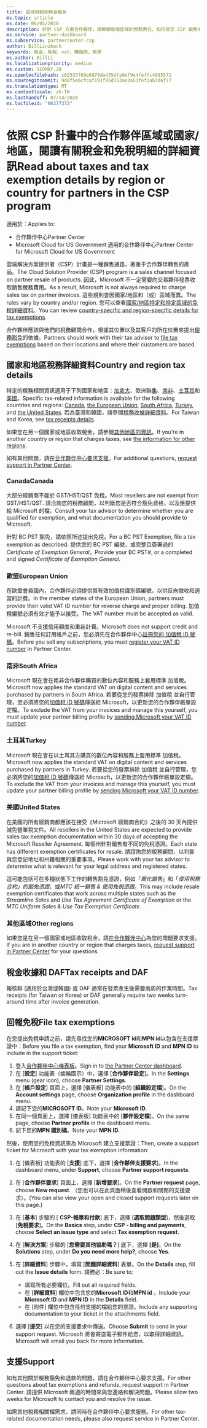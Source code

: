 ```yaml
---
title: 區域稅額和稅金豁免
ms.topic: article
ms.date: 06/05/2020
description: 針對 CSP 方案合作夥伴，請瞭解每個區域的稅務責任、如何提交 CSP 銷售的稅金豁免，以及如何取得稅務問題的支援。
ms.service: partner-dashboard
ms.subservice: partnercenter-csp
author: BillLinzbach
keywords: 稅金，免稅，vat，轉銷商，帳單
ms.author: BillLi
ms.localizationpriority: medium
ms.custom: SEOMAY.20
ms.openlocfilehash: c02533f69e6d79da435dfa9ef9e4feffc4085571
ms.sourcegitcommit: 9d0f5e6cfcaf191f95d153ae3a53fef1ab3d6f77
ms.translationtype: MT
ms.contentlocale: zh-TW
ms.lasthandoff: 07/14/2020
ms.locfileid: "86377372"
---
```

# <a name="read-about-taxes-and-tax-exemption-details-by-region-or-country-for-partners-in-the-csp-program"></a><span data-ttu-id="c1952-104">依照 CSP 計畫中的合作夥伴區域或國家/地區，閱讀有關稅金和免稅明細的詳細資訊</span><span class="sxs-lookup"><span data-stu-id="c1952-104">Read about taxes and tax exemption details by region or country for partners in the CSP program</span></span>

<span data-ttu-id="c1952-105">適用於︰</span><span class="sxs-lookup"><span data-stu-id="c1952-105">Applies to:</span></span>

- <span data-ttu-id="c1952-106">合作夥伴中心</span><span class="sxs-lookup"><span data-stu-id="c1952-106">Partner Center</span></span>
- <span data-ttu-id="c1952-107">Microsoft Cloud for US Government 適用的合作夥伴中心</span><span class="sxs-lookup"><span data-stu-id="c1952-107">Partner Center for Microsoft Cloud for US Government</span></span>

<span data-ttu-id="c1952-108">雲端解決方案提供者（CSP）計畫是一種銷售通路，著重于合作夥伴轉售的產品。</span><span class="sxs-lookup"><span data-stu-id="c1952-108">The Cloud Solution Provider (CSP) program is a sales channel focused on partner resale of products.</span></span> <span data-ttu-id="c1952-109">因此，Microsoft 不一定需要向交易夥伴發票收取銷售稅務費用。</span><span class="sxs-lookup"><span data-stu-id="c1952-109">As a result, Microsoft is not always required to charge sales tax on partner invoices.</span></span> <span data-ttu-id="c1952-110">這些規則會因國家/地區和（或）區域而異。</span><span class="sxs-lookup"><span data-stu-id="c1952-110">The rules vary by country and/or region.</span></span> <span data-ttu-id="c1952-111">您可以查看[國家/地區特定和特定區域的免稅詳細資料](#country-and-region-tax-details)。</span><span class="sxs-lookup"><span data-stu-id="c1952-111">You can review [country-specific and region-specific details for tax exemptions](#country-and-region-tax-details).</span></span>

<span data-ttu-id="c1952-112">合作夥伴應該與他們的稅務顧問合作，根據其位置以及其客戶的所在位置來提出[稅務豁免](#file-tax-exemptions)的依據。</span><span class="sxs-lookup"><span data-stu-id="c1952-112">Partners should work with their tax advisor to [file tax exemptions](#file-tax-exemptions) based on their locations and where their customers are based.</span></span>

## <a name="country-and-region-tax-details"></a><span data-ttu-id="c1952-113">國家和地區稅務詳細資料</span><span class="sxs-lookup"><span data-stu-id="c1952-113">Country and region tax details</span></span>

<span data-ttu-id="c1952-114">特定的稅務相關資訊適用于下列國家和地區：[加拿大](#canada)、歐洲聯[集](#european-union)、[南非](#south-africa)、[土耳其](#turkey)和[美國](#united-states)。</span><span class="sxs-lookup"><span data-stu-id="c1952-114">Specific tax-related information is available for the following countries and regions: [Canada](#canada), [the European Union](#european-union), [South Africa](#south-africa), [Turkey](#turkey), and [the United States](#united-states).</span></span> <span data-ttu-id="c1952-115">若為臺灣和韓國，請參閱[稅務收據詳細資料](#tax-receipts-and-daf)。</span><span class="sxs-lookup"><span data-stu-id="c1952-115">For Taiwan and Korea, see [tax receipts details](#tax-receipts-and-daf).</span></span>

<span data-ttu-id="c1952-116">如果您在另一個國家或地區收取稅金，請參閱[其他地區的資訊](#other-regions)。</span><span class="sxs-lookup"><span data-stu-id="c1952-116">If you're in another country or region that charges taxes, see [the information for other regions](#other-regions).</span></span>

<span data-ttu-id="c1952-117">如有其他問題，請[在合作夥伴中心要求支援](#support)。</span><span class="sxs-lookup"><span data-stu-id="c1952-117">For additional questions, [request support in Partner Center](#support).</span></span>

### <a name="canada"></a><span data-ttu-id="c1952-118">Canada</span><span class="sxs-lookup"><span data-stu-id="c1952-118">Canada</span></span>

<span data-ttu-id="c1952-119">大部分經銷商不能於 GST/HST/QST 免稅。</span><span class="sxs-lookup"><span data-stu-id="c1952-119">Most resellers are not exempt from GST/HST/QST.</span></span> <span data-ttu-id="c1952-120">請洽詢您的稅務顧問，以判斷您是否符合豁免資格，以及應提供給 Microsoft 的檔。</span><span class="sxs-lookup"><span data-stu-id="c1952-120">Consult your tax advisor to determine whether you are qualified for exemption, and what documentation you should provide to Microsoft.</span></span>

<span data-ttu-id="c1952-121">針對 BC PST 豁免，請依照所述提出免稅。</span><span class="sxs-lookup"><span data-stu-id="c1952-121">For a BC PST Exemption, file a tax exemption as described.</span></span> <span data-ttu-id="c1952-122">提供您的 BC PST 編號，或完整且簽署過的 *Certificate of Exemption General*。</span><span class="sxs-lookup"><span data-stu-id="c1952-122">Provide your BC PST#, or a completed and signed *Certificate of Exemption General*.</span></span>

### <a name="european-union"></a><span data-ttu-id="c1952-123">歐盟</span><span class="sxs-lookup"><span data-stu-id="c1952-123">European Union</span></span>

<span data-ttu-id="c1952-124">在歐盟會員國內，合作夥伴必須提供其有效加值稅識別碼編號，以供反向徵收和適當的計費。</span><span class="sxs-lookup"><span data-stu-id="c1952-124">In the member states of the European Union, partners must provide their valid VAT ID number for reverse charge and proper billing.</span></span> <span data-ttu-id="c1952-125">加值稅編號必須有效才能予以接受。</span><span class="sxs-lookup"><span data-stu-id="c1952-125">The VAT number must be accepted as valid.</span></span>

<span data-ttu-id="c1952-126">Microsoft 不支援信用額度和重新計費。</span><span class="sxs-lookup"><span data-stu-id="c1952-126">Microsoft does not support credit and re-bill.</span></span> <span data-ttu-id="c1952-127">銷售任何訂用帳戶之前，您必須先在合作夥伴中心[註冊您的 加值稅 ID 號碼](organization-tax-info.md)。</span><span class="sxs-lookup"><span data-stu-id="c1952-127">Before you sell any subscriptions, you must [register your VAT ID number](organization-tax-info.md) in Partner Center.</span></span>

### <a name="south-africa"></a><span data-ttu-id="c1952-128">南非</span><span class="sxs-lookup"><span data-stu-id="c1952-128">South Africa</span></span>

<span data-ttu-id="c1952-129">Microsoft 現在會在南非合作夥伴購買的數位內容和服務上套用標準 加值稅。</span><span class="sxs-lookup"><span data-stu-id="c1952-129">Microsoft now applies the standard VAT on digital content and services purchased by partners in South Africa.</span></span> <span data-ttu-id="c1952-130">若要從您的發票排除 加值稅 並自行管理，您必須將您的[加值稅 ID 號碼](organization-tax-info.md)傳送給 Microsoft，以更新您的合作夥伴帳單設定檔。</span><span class="sxs-lookup"><span data-stu-id="c1952-130">To exclude the VAT from your invoices and manage this yourself, you must update your partner billing profile by [sending Microsoft your VAT ID number](organization-tax-info.md).</span></span>

### <a name="turkey"></a><span data-ttu-id="c1952-131">土耳其</span><span class="sxs-lookup"><span data-stu-id="c1952-131">Turkey</span></span>

<span data-ttu-id="c1952-132">Microsoft 現在會在以土耳其方購買的數位內容和服務上套用標準 加值稅。</span><span class="sxs-lookup"><span data-stu-id="c1952-132">Microsoft now applies the standard VAT on digital content and services purchased by partners in Turkey.</span></span> <span data-ttu-id="c1952-133">若要從您的發票排除 加值稅 並自行管理，您必須將您的[加值稅 ID 號碼](organization-tax-info.md)傳送給 Microsoft，以更新您的合作夥伴帳單設定檔。</span><span class="sxs-lookup"><span data-stu-id="c1952-133">To exclude the VAT from your invoices and manage this yourself, you must update your partner billing profile by [sending Microsoft your VAT ID number](organization-tax-info.md).</span></span>

### <a name="united-states"></a><span data-ttu-id="c1952-134">美國</span><span class="sxs-lookup"><span data-stu-id="c1952-134">United States</span></span>

<span data-ttu-id="c1952-135">在美國的所有經銷商都應該在接受《Microsoft 經銷商合約》之後的 30 天內提供減免營業稅文件。</span><span class="sxs-lookup"><span data-stu-id="c1952-135">All resellers in the United States are expected to provide sales tax exemption documentation within 30 days of accepting the Microsoft Reseller Agreement.</span></span> <span data-ttu-id="c1952-136">每個州針對銷售有不同的免稅憑證。</span><span class="sxs-lookup"><span data-stu-id="c1952-136">Each state has different exemption certificates for resale.</span></span> <span data-ttu-id="c1952-137">請諮詢您的稅務顧問，以判斷與您登記地址和州籍相關的重要事項。</span><span class="sxs-lookup"><span data-stu-id="c1952-137">Please work with your tax advisor to determine what is relevant for your legal address and registered states.</span></span>

<span data-ttu-id="c1952-138">這可能包括可在多種狀態下工作的轉售豁免憑證，例如「*簡化銷售*」和「*使用稅務合約」的豁免憑證*，或*MTC 統一銷售 & 使用免稅憑證*。</span><span class="sxs-lookup"><span data-stu-id="c1952-138">This may include resale exemption certificates that work across multiple states such as the *Streamline Sales* and *Use Tax Agreement Certificate of Exemption* or the *MTC Uniform Sales & Use Tax Exemption Certificate*.</span></span>

### <a name="other-regions"></a><span data-ttu-id="c1952-139">其他區域</span><span class="sxs-lookup"><span data-stu-id="c1952-139">Other regions</span></span>

<span data-ttu-id="c1952-140">如果您是在另一個國家或地區收取稅金，請[在合作夥伴中心](#support)為您的問題要求支援。</span><span class="sxs-lookup"><span data-stu-id="c1952-140">If you are in another country or region that charges taxes, [request support in Partner Center](#support) for your questions.</span></span>

## <a name="tax-receipts-and-daf"></a><span data-ttu-id="c1952-141">稅金收據和 DAF</span><span class="sxs-lookup"><span data-stu-id="c1952-141">Tax receipts and DAF</span></span>

<span data-ttu-id="c1952-142">報核聯 (適用於台灣或韓國) 或 DAF 通常在發票產生後需要兩周的作業時間。</span><span class="sxs-lookup"><span data-stu-id="c1952-142">Tax receipts (for Taiwan or Korea) or DAF generally require two weeks turn-around time after invoice generation.</span></span>

## <a name="file-tax-exemptions"></a><span data-ttu-id="c1952-143">回報免稅</span><span class="sxs-lookup"><span data-stu-id="c1952-143">File tax exemptions</span></span>

<span data-ttu-id="c1952-144">在您提出免稅申請之前，請先尋找您的**MICROSOFT id**和**MPN id**以包含在支援票證中：</span><span class="sxs-lookup"><span data-stu-id="c1952-144">Before you file a tax exemption, find your **Microsoft ID** and **MPN ID** to include in the support ticket:</span></span>

1. <span data-ttu-id="c1952-145">登入[合作夥伴中心儀表板](https://partner.microsoft.com/dashboard/)。</span><span class="sxs-lookup"><span data-stu-id="c1952-145">Sign in to [the Partner Center dashboard](https://partner.microsoft.com/dashboard/).</span></span>
2. <span data-ttu-id="c1952-146">在 [**設定**] 功能表（齒輪圖示）中，選擇 [**合作夥伴設定**]。</span><span class="sxs-lookup"><span data-stu-id="c1952-146">In the **Settings** menu (gear icon), choose **Partner Settings**.</span></span>
3. <span data-ttu-id="c1952-147">在 [**帳戶設定**] 頁面上，選擇 [儀表板] 功能表中的 [**組織設定檔**]。</span><span class="sxs-lookup"><span data-stu-id="c1952-147">On the **Account settings** page, choose **Organization profile** in the dashboard menu.</span></span>
4. <span data-ttu-id="c1952-148">請記下您的**MICROSOFT ID**。</span><span class="sxs-lookup"><span data-stu-id="c1952-148">Note your **Microsoft ID**.</span></span>
5. <span data-ttu-id="c1952-149">在同一個頁面上，選擇 [儀表板] 功能表中的 [**夥伴設定檔**]。</span><span class="sxs-lookup"><span data-stu-id="c1952-149">On the same page, choose **Partner profile** in the dashboard menu.</span></span>
6. <span data-ttu-id="c1952-150">記下您的**MPN 識別碼**。</span><span class="sxs-lookup"><span data-stu-id="c1952-150">Note your **MPN ID**.</span></span>

<span data-ttu-id="c1952-151">然後，使用您的免稅資訊來為 Microsoft 建立支援票證：</span><span class="sxs-lookup"><span data-stu-id="c1952-151">Then, create a support ticket for Microsoft with your tax exemption information:</span></span>

1. <span data-ttu-id="c1952-152">在 [儀表板] 功能表的 [**支援**] 底下，選擇 [**合作夥伴支援要求**]。</span><span class="sxs-lookup"><span data-stu-id="c1952-152">In the dashboard menu, under **Support**, choose **Partner support requests**.</span></span>
2. <span data-ttu-id="c1952-153">在 [**合作夥伴要求**] 頁面上，選擇 [**新增要求**]。</span><span class="sxs-lookup"><span data-stu-id="c1952-153">On the **Partner request** page, choose **New request**.</span></span> <span data-ttu-id="c1952-154">（您也可以在此頁面稍後查看開啟和關閉的支援要求）。</span><span class="sxs-lookup"><span data-stu-id="c1952-154">(You can also view your open and closed support requests later on this page.)</span></span>
3. <span data-ttu-id="c1952-155">在 [**基本**] 步驟的 [ **CSP-帳單和付款**] 底下，選擇 [**選取問題類型**]，然後選取 [**免稅要求**]。</span><span class="sxs-lookup"><span data-stu-id="c1952-155">On the **Basics** step, under **CSP - billing and payments**, choose **Select an issue type** and select **Tax exemption request**.</span></span>
4. <span data-ttu-id="c1952-156">在 [**解決方案**] 步驟的 [**您需要其他協助嗎？**] 底下，選擇 **[是]**。</span><span class="sxs-lookup"><span data-stu-id="c1952-156">On the **Solutions** step, under **Do you need more help?**, choose **Yes**.</span></span>
5. <span data-ttu-id="c1952-157">在 [**詳細資料**] 步驟中，填寫 [**問題詳細資料**] 表單。</span><span class="sxs-lookup"><span data-stu-id="c1952-157">On the **Details** step, fill out the **Issue details** form.</span></span> <span data-ttu-id="c1952-158">請務必：</span><span class="sxs-lookup"><span data-stu-id="c1952-158">Be sure to:</span></span>

    - <span data-ttu-id="c1952-159">填寫所有必要欄位。</span><span class="sxs-lookup"><span data-stu-id="c1952-159">Fill out all required fields.</span></span>
    - <span data-ttu-id="c1952-160">在 [**詳細資料**] 欄位中包含您的**Microsoft ID**和**MPN id** 。</span><span class="sxs-lookup"><span data-stu-id="c1952-160">Include your **Microsoft ID** and **MPN ID** in the **Details** field.</span></span>
    - <span data-ttu-id="c1952-161">在 [附件] 欄位中包含任何支援的檔給您的票證。</span><span class="sxs-lookup"><span data-stu-id="c1952-161">Include any supporting documentation to your ticket in the attachments field.</span></span>

6. <span data-ttu-id="c1952-162">選擇 [**提交**] 以在您的支援要求中傳送。</span><span class="sxs-lookup"><span data-stu-id="c1952-162">Choose **Submit** to send in your support request.</span></span> <span data-ttu-id="c1952-163">Microsoft 將會寄送電子郵件給您，以取得詳細資訊。</span><span class="sxs-lookup"><span data-stu-id="c1952-163">Microsoft will email you back for more information.</span></span>

## <a name="support"></a><span data-ttu-id="c1952-164">支援</span><span class="sxs-lookup"><span data-stu-id="c1952-164">Support</span></span>

<span data-ttu-id="c1952-165">如有其他關於稅務豁免和退款的問題，請在合作夥伴中心要求支援。</span><span class="sxs-lookup"><span data-stu-id="c1952-165">For other questions about tax exemptions and refunds, request support in Partner Center.</span></span> <span data-ttu-id="c1952-166">請提供 Microsoft 兩週的時間來與您連絡和解決問題。</span><span class="sxs-lookup"><span data-stu-id="c1952-166">Please allow two weeks for Microsoft to contact you and resolve the issue.</span></span>

<span data-ttu-id="c1952-167">如需其他稅務相關檔需求，請同時在合作夥伴中心要求服務。</span><span class="sxs-lookup"><span data-stu-id="c1952-167">For other tax-related documentation needs, please also request service in Partner Center.</span></span>
